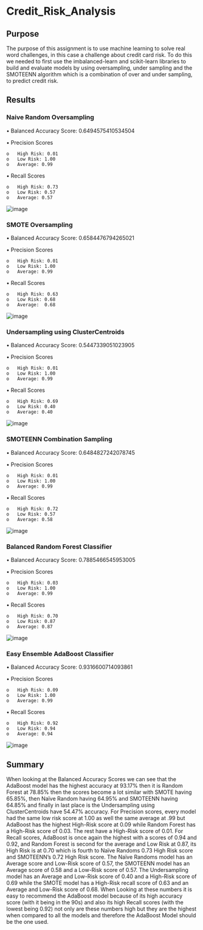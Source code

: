 # Credit_Risk_Analysis
## Purpose
The purpose of this assignment is to use machine learning to solve real word challenges, in this case a challenge about credit card risk. To do this we needed to first use the imbalanced-learn and scikit-learn libraries to build and evaluate models by using oversampling, under sampling and the SMOTEENN algorithm which is a combination of over and under sampling, to predict credit risk.
## Results
### Naive Random Oversampling
•	Balanced Accuracy Score: 0.6494575410534504

•	Precision Scores
    
    o	High Risk: 0.01
    o	Low Risk: 1.00
    o	Average: 0.99

•	Recall Scores
    
    o	High Risk: 0.73
    o	Low Risk: 0.57
    o	Average: 0.57

![image](https://user-images.githubusercontent.com/76131315/115972681-d4566b00-a51d-11eb-8e3d-9e86ab267a61.png)


### SMOTE Oversampling
•	Balanced Accuracy Score: 0.6584476794265021

•	Precision Scores

    o	High Risk: 0.01
    o	Low Risk: 1.00
    o	Average: 0.99

•	Recall Scores

    o	High Risk: 0.63
    o	Low Risk: 0.68
    o	Average:  0.68

![image](https://user-images.githubusercontent.com/76131315/115972709-fea82880-a51d-11eb-8cda-250119e89dcc.png)

### Undersampling using ClusterCentroids
•	Balanced Accuracy Score: 0.5447339051023905 

•	Precision Scores

    o	High Risk: 0.01
    o	Low Risk: 1.00
    o	Average: 0.99

•	Recall Scores

    o	High Risk: 0.69
    o	Low Risk: 0.40
    o	Average: 0.40

![image](https://user-images.githubusercontent.com/76131315/115972732-1da6ba80-a51e-11eb-8a55-8bb5e81a962b.png)

### SMOTEENN Combination Sampling
•	Balanced Accuracy Score: 0.6484827242078745

•	Precision Scores

    o	High Risk: 0.01
    o	Low Risk: 1.00
    o	Average: 0.99

•	Recall Scores

    o	High Risk: 0.72
    o	Low Risk: 0.57
    o	Average: 0.58

![image](https://user-images.githubusercontent.com/76131315/115972742-357e3e80-a51e-11eb-9478-e629a55af1da.png)

### Balanced Random Forest Classifier
•	Balanced Accuracy Score: 0.7885466545953005

•	Precision Scores

    o	High Risk: 0.03
    o	Low Risk: 1.00
    o	Average: 0.99

•	Recall Scores

    o	High Risk: 0.70
    o	Low Risk: 0.87
    o	Average: 0.87

![image](https://user-images.githubusercontent.com/76131315/115972763-4dee5900-a51e-11eb-9ab6-056d31d1ce46.png)

### Easy Ensemble AdaBoost Classifier
•	Balanced Accuracy Score:  0.9316600714093861

•	Precision Scores

    o	High Risk: 0.09
    o	Low Risk: 1.00
    o	Average: 0.99

•	Recall Scores
    
    o	High Risk: 0.92
    o	Low Risk: 0.94
    o	Average: 0.94

![image](https://user-images.githubusercontent.com/76131315/115972778-6a8a9100-a51e-11eb-8ffc-823b8f35487c.png)

## Summary
When looking at the Balanced Accuracy Scores we can see that the AdaBoost model has the highest accuracy at 93.17% then it is Random Forest at 78.85% then the scores become a lot similar with SMOTE having 65.85%, then Naïve Random having 64.95% and SMOTEENN having 64.85% and finally in last place is the Undersampling using ClusterCentroids have 54.47% accuracy. For Precision scores, every model had the same low risk score at 1.00 as well the same average at .99 but AdaBoost has the highest High-Risk score at 0.09 while Random Forest has a High-Risk score of 0.03. The rest have a High-Risk score of 0.01. For Recall scores, AdaBoost is once again the highest with a scores of 0.94 and 0.92, and Random Forest is second for the average and Low Risk at 0.87, its High Risk is at 0.70 which is fourth to Naïve Randoms 0.73 High Risk score and SMOTEENN’s 0.72 High Risk score.  The Naïve Randoms model has an Average score and Low-Risk score of 0.57, the SMOTEENN model has an Average score of 0.58 and a Low-Risk score of 0.57. The Undersampling model has an Average and Low-Risk score of 0.40 and a High-Risk score of 0.69 while the SMOTE model has a High-Risk recall score of 0.63 and an Average and Low-Risk score of 0.68. When Looking at these numbers it is easy to recommend the AdaBoost model because of its high accuracy score (with it being in the 90s) and also its high Recall scores (with the lowest being 0.92) not only are these numbers high but they are the highest when compared to all the models and therefore the AdaBoost Model should be the one used. 

